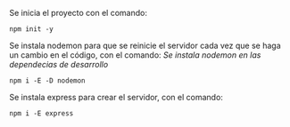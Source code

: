 Se inicia el proyecto con el comando:

```shell
npm init -y
```

Se instala nodemon para que se reinicie el servidor cada vez que se haga un cambio en el código, con el comando:
*Se instala nodemon en las dependecias de desarrollo*
```shell
npm i -E -D nodemon
```

Se instala express para crear el servidor, con el comando:
```shell
npm i -E express
```


